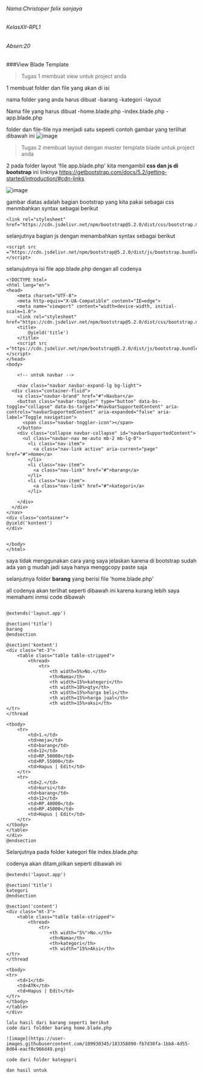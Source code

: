 ###### Nama:Christoper felix sanjaya 
###### KelasXII-RPL1
###### Absen:20

###View Blade Template
>Tugas 1 membuat view untuk project anda 

1 membuat folder dan file yang akan di isi 

nama folder yang anda harus dibuat
-barang
-kategori
-layout

Nama file yang harus dibuat 
-home.blade.php
-index.blade.php
-app.blade.php

folder dan file-file nya menjadi satu sepeeti
contoh gambar yang terlihat dibawah ini 
![image](https://user-images.githubusercontent.com/109930345/183357007-e091fd8a-a8b9-4bce-9f5f-f028366ce418.png)

>Tugas 2 membuat layout dengan master template blade untuk project anda

2 pada folder layout 'file app.blade.php' kita mengambil **css dan js di bootstrap** ini linknya https://getbootstrap.com/docs/5.2/getting-started/introduction/#cdn-links

![image](https://user-images.githubusercontent.com/109930345/183357317-61fe5f25-bdac-44dc-9ed6-bd97ef1febfd.png)

gambar diatas adalah bagian bootstrap yang kita pakai sebagai css menmbahkan syntax sebagai berikut 
```
<link rel="stylesheet" href="https://cdn.jsdelivr.net/npm/bootstrap@5.2.0/dist/css/bootstrap.min.css">
```

selanjutnya bagian js dengan menambahkan syntax sebagai berikut 
```
<script src ="https://cdn.jsdelivr.net/npm/bootstrap@5.2.0/dist/js/bootstrap.bundle.min.js"></script>
```

selanujutnya isi file app.blade.php dengan all codenya 
```
<!DOCTYPE html>
<html lang="en">
<head>
    <meta charset="UTF-8">
    <meta http-equiv="X-UA-Compatible" content="IE=edge">
    <meta name="viewport" content="width=device-width, initial-scale=1.0">
    <link rel="stylesheet" href="https://cdn.jsdelivr.net/npm/bootstrap@5.2.0/dist/css/bootstrap.min.css">
    <title>
        @yield('title')
    </title>
    <script src ="https://cdn.jsdelivr.net/npm/bootstrap@5.2.0/dist/js/bootstrap.bundle.min.js"></script>
</head>
<body>

    <!-- untuk navbar -->
    
    <nav class="navbar navbar-expand-lg bg-light">
  <div class="container-fluid">
    <a class="navbar-brand" href="#">Navbar</a>
    <button class="navbar-toggler" type="button" data-bs-toggle="collapse" data-bs-target="#navbarSupportedContent" aria-controls="navbarSupportedContent" aria-expanded="false" aria-label="Toggle navigation">
      <span class="navbar-toggler-icon"></span>
    </button>
    <div class="collapse navbar-collapse" id="navbarSupportedContent">
      <ul class="navbar-nav me-auto mb-2 mb-lg-0">
        <li class="nav-item">
          <a class="nav-link active" aria-current="page" href="#">Home</a>
        </li>
        <li class="nav-item">
          <a class="nav-link" href="#">barang</a>
        </li>
        <li class="nav-item">
          <a class="nav-link" href="#">kategori</a>
        </li>
        
    </div>
  </div>
</nav>
<div class="container">
@yield('kontent')
</div>


</body>
</html>
```
saya tidak menggunakan cara yang saya jelaskan karena di bootstrap sudah ada yan g mudah jadi saya hanya menggcopy paste saja

selanjutnya folder **barang** yang berisi file 'home.blade.php'

all codenya akan terlihat seperti dibawah ini karena kurang lebih saya memahami inmsi code dibawah 
```

@extends('layout.app')

@section('title')
barang
@endsection

@section('kontent')
<div class="mt-3">
    <table class="table table-stripped">
        <thread>
            <tr>
                <th width=5%>No.</th>
                <th>Nama</th>
                <th width=15%>kategori</th>
                <th width=10%>qty</th>
                <th width=15%>harga beli</th>
                <th width=15%>harga jual</th>
                <th width=15%>aksi</th>
</tr>
</thread

<tbody>
    <tr>
        <td>1.</td>
        <td>meja</td>
        <td>barang</td>
        <td>12</td>
        <td>RP.50000</td>
        <td>RP.55000</td>
        <td>Hapus | Edit</td>
    </tr>
    <tr>
        <td>2.</td>
        <td>kursi</td>
        <td>barang</td>
        <td>12</td>
        <td>RP.40000</td>
        <td>RP.45000</td>
        <td>Hapus | Edit</td>
    </tr>
</tbody>
</table>
</div>
@endsection
```

Selanjutnya pada folder kategori file index.blade.php

<!-- @extends(layout.app') yang berarti mewariskan ke (folder.file) -->

<!-- @section('title') barang @endsection berarti mengelompokkan agar bisa dipanggil ke berbagai file seperti pewarisan -->

codenya akan ditam,pilkan seperti dibawah ini 
```
@extends('layout.app')

@section('title')
kategori
@endsection

@section('content')
<div class="mt-3">
    <table class="table table-stripped">
        <thread>
            <tr>
                <th width="5%">No.</th>
                <th>Nama</th>
                <th>kategori</th>
                <th width="15%>Aksi</th>
</tr>
</thread

<tbody>
<tr>
    <td>1</td>
    <td>ATK</td>
    <td>Hapus | Edit</td>
</tr>
</tbody>
</table>
</div>

lalu hasil dari barang seperti berikut 
code dari foldder barang home.blade.php 

![image](https://user-images.githubusercontent.com/109930345/183358890-fb7d30fa-1bb8-4d55-8d04-eacf0c966d49.png)

code dari folder kategopri 

dan hasil untuk 
